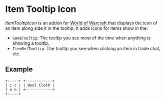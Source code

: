 # Item Tooltip Icon

_ItemTooltipIcon_ is an addon for [World of Warcraft] that displays the icon of
an item along side it in the tooltip. It adds icons for items show in the:

  - `GameTooltip`: The tooltip you see most of the time when anything is
    showing a tooltip.
  - `ItemRefTooltip`: The tooltip you see when clicking an item in trade chat,
    etc.

## Example

```
+-----+ +------------+
| i c | | Wool Cloth |
| o n | +------------+
+-----+
```

<!-- Links -->
[World of Warcraft]: https://worldofwarcraft.com/
